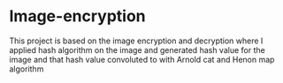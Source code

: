 # Image-encryption
This project is based on the image encryption and decryption where I applied hash algorithm on the image and generated hash value for the image and that hash value convoluted to with Arnold cat and Henon map algorithm 
